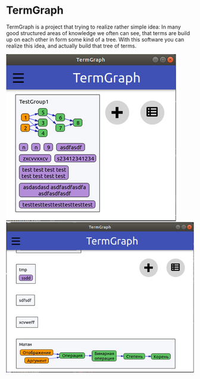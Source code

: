 # TermGraph
TermGraph is a project that trying to realize rather simple idea:
In many good structured areas of knowledge we often can see, that terms are build up on each other in form some kind of a tree.
 With this software you can realize this idea, and actually build that tree of terms. 

![screenshot1](https://github.com/SavenkovIgor/TermGraph/blob/master/screens/2.png)
![screenshot2](https://github.com/SavenkovIgor/TermGraph/blob/master/screens/3.png)
